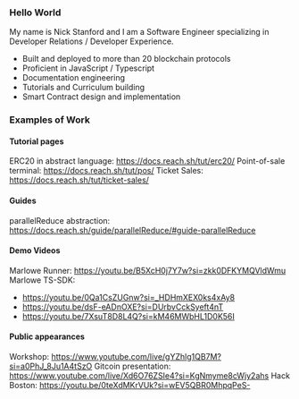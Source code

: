 ### Hello World

My name is Nick Stanford and I am a Software Engineer specializing in Developer Relations / Developer Experience.

- Built and deployed to more than 20 blockchain protocols
- Proficient in JavaScript / Typescript
- Documentation engineering
- Tutorials and Curriculum building
- Smart Contract design and implementation

### Examples of Work

#### Tutorial pages
ERC20 in abstract language: https://docs.reach.sh/tut/erc20/
Point-of-sale terminal: https://docs.reach.sh/tut/pos/
Ticket Sales: https://docs.reach.sh/tut/ticket-sales/

#### Guides
parallelReduce abstraction: https://docs.reach.sh/guide/parallelReduce/#guide-parallelReduce

#### Demo Videos
Marlowe Runner: https://youtu.be/B5XcH0j7Y7w?si=zkk0DFKYMQVldWmu
Marlowe TS-SDK: 
- https://youtu.be/0Qa1CsZUGnw?si=_HDHmXEX0ks4xAy8
- https://youtu.be/dsF-eADnOXE?si=DUrbvCckSyeft4nT
- https://youtu.be/7XsuT8D8L4Q?si=kM46MWbHL1D0K56I



#### Public appearances
Workshop: https://www.youtube.com/live/gYZhlg1QB7M?si=a0PhJ_8Ju1A4tSzO
Gitcoin presentation: https://www.youtube.com/live/Xd6O76ZSIe4?si=KgNmyme8cWjy2ahs
Hack Boston: https://youtu.be/0teXdMKrVUk?si=wEV5QBR0MhpqPeS-


<!--
**nstanford5/nstanford5** is a ✨ _special_ ✨ repository because its `README.md` (this file) appears on your GitHub profile.

Here are some ideas to get you started:

- 🔭 I’m currently working on ...
- 🌱 I’m currently learning ...
- 👯 I’m looking to collaborate on ...
- 🤔 I’m looking for help with ...
- 💬 Ask me about ...
- 📫 How to reach me: ...
- 😄 Pronouns: ...
- ⚡ Fun fact: ...
-->
